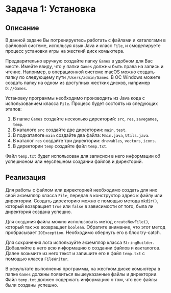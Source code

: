 # Задача 1: Установка

## Описание
В данной задаче Вы потренируетесь работать с файлами и каталогами в файловой системе, используя язык Java и класс `File`, и смоделируете процесс установки игры на жесткий диск комьютера.

Предварительно вручную создайте папку `Games` в удобном для Вас месте. Имейте ввиду, что у папки `Games` должны быть права на запись и чтение. Например, в операционной системе macOS можно создать папку по следующему пути `/Users/admin/Games`. В ОС Windows можете создать папку на одном из доступных жестких дисков, например `D://Games`.

Установку программы необходимо производить из Java кода с использованием класса `File`. Процесс будет состоять из следующих этапов:
1. В папке `Games` создайте несколько директорий: `src`, `res`, `savegames`, `temp`. 
2. В каталоге `src` создайте две директории: `main`, `test`. 
3. В подкаталоге `main` создайте два файла: `Main.java`, `Utils.java`. 
4. В каталог `res` создайте три директории: `drawables`, `vectors`, `icons`.
5. В директории `temp` создайте файл `temp.txt`.

Файл `temp.txt` будет использован для записиси в него информации об успешноном или неуспешном создании файлов и директорий.  

## Реализация
Для работы с файлом или директорией необходимо создать для них свой экземпляр класса `File`, передав в конструктор адрес к файлу или директории. Создать директорию можно с помощью метода `mkdir()`, который возвращает `true` или `false` в зависимости от того, была ли директория создана успешно.

Для создания файла можно использовать метод `createNewFile()`, который так же возвращает `boolean`. Обратите внимание, что этот метод пробрасывает `IOException`. Необходимо обернуть его в блок try-catch.

Для сохранения лога используйте экземпляр класса `StringBuilder`. Добавляйте в него всю информацию о создании файлов и какталогов. Далее возьмите из него текст и запишите его в файл `temp.txt` с помощью класса `FileWriter`.

В результате выполнения программы, на жестком диске комьютера в папке `Games` должны появиться вышеуказанные файлы и директории. Файл `temp.txt` должен содержать информацию о том, что все файлы были созданы успешно.
